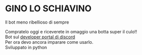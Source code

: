# GINO LO SCHIAVINO
Il bot meno ribellioso di sempre  

Compratelo oggi e riceverete in omaggio una botta super il culo!!  
Bot sul [developer portal di discord](https://discord.com/developers)  
Per ora devo ancora imparare come usarlo.  
Sviluppato in python  
